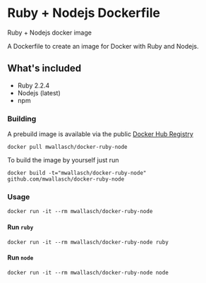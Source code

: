 # Ruby + Nodejs Dockerfile

Ruby + Nodejs docker image

A Dockerfile to create an image for Docker with Ruby and Nodejs.

## What's included
- Ruby 2.2.4
- Nodejs (latest)
- npm

### Building
A prebuild image is available via the public 
[Docker Hub Registry](https://registry.hub.docker.com/u/mwallasch/docker-ruby-node/)

    docker pull mwallasch/docker-ruby-node

To build the image by yourself just run 

    docker build -t="mwallasch/docker-ruby-node" github.com/mwallasch/docker-ruby-node


### Usage

    docker run -it --rm mwallasch/docker-ruby-node

#### Run `ruby`

    docker run -it --rm mwallasch/docker-ruby-node ruby

#### Run `node`

    docker run -it --rm mwallasch/docker-ruby-node node
